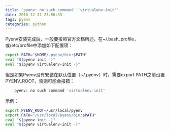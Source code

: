 ```yaml
---
title: 'pyenv: no such command ''virtualenv-init'''
date: 2016-12-31 23:56:35
tags: pyenv
categories: python
---
```


Pyenv安装完成后，一般要按照官方文档所述，在~/.bash_profile，或/etc/profile中添加如下配置项：

<!-- more -->

```bash
export PATH="$HOME/.pyenv/bin:$PATH"
eval "$(pyenv init -)"
eval "$(pyenv virtualenv-init -)"
```
但是如果Pyenv没有安装在默认位置（~/.pyenv）时，需要export PATH之前设置PYENV_ROOT，否则可能会报错：
```bash
	pyenv: no such command 'virtualenv-init'
```
示例：
```bash
export PYENV_ROOT=/usr/local/pyenv
export PATH="/usr/local/pyenv/bin:$PATH"
eval "$(pyenv init -)"
eval "$(pyenv virtualenv-init -)"
```
